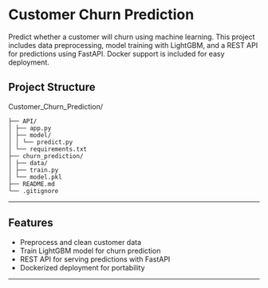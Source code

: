 # Customer Churn Prediction

Predict whether a customer will churn using machine learning. This project includes data preprocessing, model training with LightGBM, and a REST API for predictions using FastAPI. Docker support is included for easy deployment.


## Project Structure

Customer_Churn_Prediction/
```
├── API/
│ ├── app.py
│ ├── model/
│ │ └── predict.py
│ └── requirements.txt
├── churn_prediction/
│ ├── data/
│ ├── train.py
│ └── model.pkl
├── README.md
└── .gitignore
```
---

## Features
- Preprocess and clean customer data  
- Train LightGBM model for churn prediction  
- REST API for serving predictions with FastAPI  
- Dockerized deployment for portability  

---

